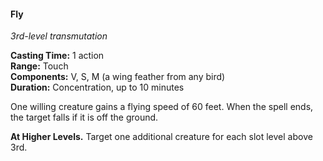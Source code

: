 #### Fly
<!-- markdownlint-disable link-image-reference-definitions -->
[_metadata_:spell_name]:- "Fly"
[_metadata_:spell_level]:- "3"
[_metadata_:spell_school]:- "transmutation"
[_metadata_:ritual]:- "false"
[_metadata_:casting_time_amount]:- "1"
[_metadata_:casting_time_unit]:- "action"
[_metadata_:range]:- "Touch"
[_metadata_:target]:- "One willing creature"
[_metadata_:components_verbal]:- "true"
[_metadata_:components_somatic]:- "true"
[_metadata_:components_material]:- "true"
[_metadata_:components_material_description]:- "a wing feather from any bird"
[_metadata_:duration]:- "10 minutes"
[_metadata_:concentration]:- "true"
[_metadata_:compared_to_wotc_srd_5.1]:- "mechanics_same_wording_different"
[_metadata_:compared_to_a5e_srd]:- "mechanics_same_wording_different"
<!-- markdownlint-disable-next-line no-emphasis-as-heading -->
_3rd-level transmutation_

**Casting Time:** 1 action \
**Range:** Touch \
**Components:** V, S, M (a wing feather from any bird) \
**Duration:** Concentration, up to 10 minutes

One willing creature gains a flying speed of 60 feet.
When the spell ends, the target falls if it is off the ground.

**At Higher Levels.**
Target one additional creature for each slot level above 3rd.
